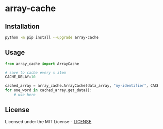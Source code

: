 # array-cache

## Installation

```sh
python -m pip install --upgrade array-cache
```

## Usage

```python
from array_cache import ArrayCache

# save to cache every x item
CACHE_DELAY=10

cached_array = array_cache.ArrayCache(data_array, "my-identifier", CACHE_DELAY)
for one_word in cached_array.get_data():
    # use here
```

## License

Licensed under the MIT License - [LICENSE](LICENSE)
